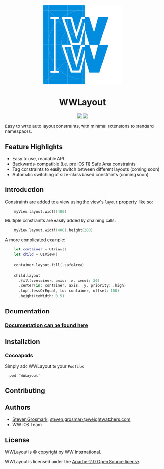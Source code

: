 <p align="center">
    <img src="logo.png" width="256" max-width="50%" alt="WWLayout" />
</p>
<h1 align="center">WWLayout</h1>
<p align="center">
    <!--
    <img src="https://circleci.com/gh/ww-tech/wwlayout/tree/develop.svg?style=shield" />
    <a href="https://codeclimate.com/repos/5bd1ca9c535ea53834001d51/maintainability"><img src="https://api.codeclimate.com/v1/badges/d42334bce58294611b8b/maintainability" /></a>
    <a href="https://codeclimate.com/repos/5bd1ca9c535ea53834001d51/test_coverage"><img src="https://api.codeclimate.com/v1/badges/d42334bce58294611b8b/test_coverage" /></a>
    -->
    <img src="https://img.shields.io/badge/Swift-4.0%20--%205.1-blueviolet.svg?style=flat" />
    <img src="https://img.shields.io/badge/iOS-10.3%20--%2013.x-blue.svg?style=flat" />
</p>

Easy to write auto layout constraints, with minimal extensions to standard namespaces.

## Feature Highlights
* Easy to use, readable API
* Backwards-compatible (i.e. pre iOS 11) Safe Area constraints
* Tag constraints to easily switch between different layouts (coming soon)
* Automatic switching of size-class based constraints (coming soon)

## Introduction

Constraints are added to a view using the view's `layout` property, like so:

```swift
    myView.layout.width(400)
```

Multiple constraints are easily added by chaining calls:

```swift
    myView.layout.width(400).height(200)
```

A more complicated example:

```swift
    let container = UIView()
    let child = UIView()

    container.layout.fill(.safeArea)

    child.layout
      .fill(container, axis: .x, inset: 20)
      .center(in: container, axis: .y, priority: .high)
      .top(.lessOrEqual, to: container, offset: 100)
      .height(toWidth: 0.5)
```

## Dcumentation

### [Documentation can be found here](//ww-tech.github.io/wwlayout/)


## Installation

### Cocoapods

Simply add WWLayout to your `Podfile`:

```
  pod 'WWLayout'
```

## Contributing

## Authors
* [Steven Grosmark](https://github.com/g-mark), steven.grosmark@weightwatchers.com
* WW iOS Team

## License
WWLayout is © copyright by WW International.

WWLayout is licensed under the [Apache-2.0 Open Source license](http://choosealicense.com/licenses/apache-2.0/).
